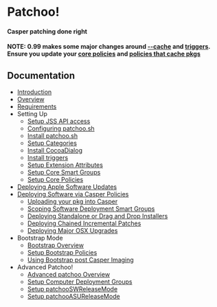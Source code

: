 Patchoo! 
========
#### Casper patching done right

**NOTE: 0.99 makes some major changes around [--cache](install_patchoo.sh.md) and [triggers](install_triggers.md). Ensure you update your [core policies](setup_core_policies.md) and [policies that cache pkgs](deploying_standalone_Installers.md)** 


Documentation
-------------

* [Introduction](introduction.md)
* [Overview](overview.md)
* [Requirements](requirements.md)
* Setting Up
	* [Setup JSS API access](setup_jss_api_access.md)
	* [Configuring patchoo.sh](configuring_patchoo.sh.md)
	* [Install patchoo.sh](install_patchoo.sh.md)
	* [Setup Categories](setup_categories.md)
	* [Install CocoaDialog](install_cocoadialog.md)
	* [Install triggers](install_triggers.md)
	* [Setup Extension Attributes](setup_extension_attributes.md)
	* [Setup Core Smart Groups](setup_core_smart_groups.md)
	* [Setup Core Policies](setup_core_policies.md)
* [Deploying Apple Software Updates](deploying_apple_software_updates.md)
* [Deploying Software via Casper Policies](deploying_software_via_policy.md)
	* [Uploading your pkg into Casper](upload_pkg.md) 
	* [Scoping Software Deployment Smart Groups](scoping_software_deployment_smart_groups.md)
	* [Deploying Standalone or Drag and Drop Installers](deploying_standalone_Installers.md)
	* [Deploying Chained Incremental Patches](deploying_chained_incremental_patches.md)
	* [Deploying Major OSX Upgrades](deploying_major_osx_upgrades.md)
* Bootstrap Mode
	* [Bootstrap Overview](bootstrap_overview.md)
	* [Setup Bootstrap Policies](setup_bootstrap_policies.md)
	* [Using Bootstrap post Casper Imaging](using_bootstrap_post_casper_imaging.md) 
* Advanced Patchoo!
	* [Advanced patchoo Overview](advanced_patchoo_overview.md) 
	* [Setup Computer Deployment Groups](setup_computer_deployment_groups.md)
	* [Setup patchooSWReleaseMode](setup_patchooswreleasemode.md)
	* [Setup patchooASUReleaseMode](setup_patchooasureleasemode.md)



